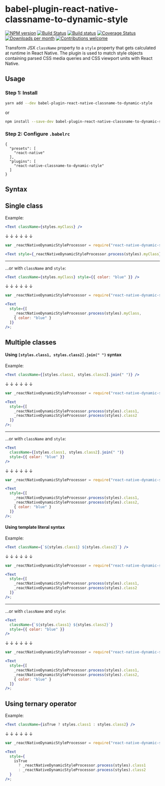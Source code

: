 # babel-plugin-react-native-classname-to-dynamic-style

[![NPM version](http://img.shields.io/npm/v/babel-plugin-react-native-classname-to-dynamic-style.svg)](https://www.npmjs.org/package/babel-plugin-react-native-classname-to-dynamic-style)
[![Build Status](https://travis-ci.org/kristerkari/babel-plugin-react-native-classname-to-dynamic-style.svg?branch=master)](https://travis-ci.org/kristerkari/babel-plugin-react-native-classname-to-dynamic-style)
[![Build status](https://ci.appveyor.com/api/projects/status/5p0fwhwupis2iojr/branch/master?svg=true)](https://ci.appveyor.com/project/kristerkari/babel-plugin-react-native-classname-to-dynamic-sty/branch/master)
[![Coverage Status](https://coveralls.io/repos/github/kristerkari/babel-plugin-react-native-classname-to-dynamic-style/badge.svg?branch=master)](https://coveralls.io/github/kristerkari/babel-plugin-react-native-classname-to-dynamic-style?branch=master)
[![Downloads per month](https://img.shields.io/npm/dm/babel-plugin-react-native-classname-to-dynamic-style.svg)](http://npmcharts.com/compare/babel-plugin-react-native-classname-to-dynamic-style?periodLength=30)
[![Contributions welcome](https://img.shields.io/badge/contributions-welcome-brightgreen.svg?style=flat)](https://egghead.io/courses/how-to-contribute-to-an-open-source-project-on-github)

Transform JSX `className` property to a `style` property that gets calculated at runtime in React Native. The plugin is used to match style objects containing parsed CSS media queries and CSS viewport units with React Native.

## Usage

### Step 1: Install

```sh
yarn add --dev babel-plugin-react-native-classname-to-dynamic-style
```

or

```sh
npm install --save-dev babel-plugin-react-native-classname-to-dynamic-style
```

### Step 2: Configure `.babelrc`

```
{
  "presets": [
    "react-native"
  ],
  "plugins": [
    "react-native-classname-to-dynamic-style"
  ]
}
```

## Syntax

## Single class

Example:

```jsx
<Text className={styles.myClass} />
```

↓ ↓ ↓ ↓ ↓ ↓

```jsx
var _reactNativeDynamicStyleProcessor = require("react-native-dynamic-style-processor");

<Text style={_reactNativeDynamicStyleProcessor.process(styles).myClass} />;
```

---

...or with `className` and `style`:

```jsx
<Text className={styles.myClass} style={{ color: "blue" }} />
```

↓ ↓ ↓ ↓ ↓ ↓

```jsx
var _reactNativeDynamicStyleProcessor = require("react-native-dynamic-style-processor");

<Text
  style={[
    _reactNativeDynamicStyleProcessor.process(styles).myClass,
    { color: "blue" }
  ]}
/>;
```

## Multiple classes

#### Using `[styles.class1, styles.class2].join(" ")` syntax

Example:

```jsx
<Text className={[styles.class1, styles.class2].join(" ")} />
```

↓ ↓ ↓ ↓ ↓ ↓

```jsx
var _reactNativeDynamicStyleProcessor = require("react-native-dynamic-style-processor");

<Text
  style={[
    _reactNativeDynamicStyleProcessor.process(styles).class1,
    _reactNativeDynamicStyleProcessor.process(styles).class2
  ]}
/>;
```

---

...or with `className` and `style`:

```jsx
<Text
  className={[styles.class1, styles.class2].join(" ")}
  style={{ color: "blue" }}
/>
```

↓ ↓ ↓ ↓ ↓ ↓

```jsx
var _reactNativeDynamicStyleProcessor = require("react-native-dynamic-style-processor");

<Text
  style={[
    _reactNativeDynamicStyleProcessor.process(styles).class1,
    _reactNativeDynamicStyleProcessor.process(styles).class2,
    { color: "blue" }
  ]}
/>;
```

#### Using template literal syntax

Example:

```jsx
<Text className={`${styles.class1} ${styles.class2}`} />
```

↓ ↓ ↓ ↓ ↓ ↓

```jsx
var _reactNativeDynamicStyleProcessor = require("react-native-dynamic-style-processor");

<Text
  style={[
    _reactNativeDynamicStyleProcessor.process(styles).class1,
    _reactNativeDynamicStyleProcessor.process(styles).class2
  ]}
/>;
```

---

...or with `className` and `style`:

```jsx
<Text
  className={`${styles.class1} ${styles.class2}`}
  style={{ color: "blue" }}
/>
```

↓ ↓ ↓ ↓ ↓ ↓

```jsx
var _reactNativeDynamicStyleProcessor = require("react-native-dynamic-style-processor");

<Text
  style={[
    _reactNativeDynamicStyleProcessor.process(styles).class1,
    _reactNativeDynamicStyleProcessor.process(styles).class2,
    { color: "blue" }
  ]}
/>;
```

## Using ternary operator

Example:

```jsx
<Text className={isTrue ? styles.class1 : styles.class2} />
```

↓ ↓ ↓ ↓ ↓ ↓

```jsx
var _reactNativeDynamicStyleProcessor = require("react-native-dynamic-style-processor");

<Text
  style={
    isTrue
      ? _reactNativeDynamicStyleProcessor.process(styles).class1
      : _reactNativeDynamicStyleProcessor.process(styles).class2
  }
/>;
```
